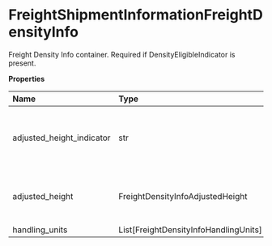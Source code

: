 # FreightShipmentInformationFreightDensityInfo

Freight Density Info container. Required if DensityEligibleIndicator is present.

**Properties**

| Name                      | Type                                  | Required | Description                                                                                                                      |
| :------------------------ | :------------------------------------ | :------- | :------------------------------------------------------------------------------------------------------------------------------- |
| adjusted_height_indicator | str                                   | ❌       | The presence of the AdjustedHeightIndicator indicates that allow the height reduction adjustment for density based rate request. |
| adjusted_height           | FreightDensityInfoAdjustedHeight      | ❌       | Container for the adjusted height. Required if AdjustedHeightIndicator is present.                                               |
| handling_units            | List[FreightDensityInfoHandlingUnits] | ❌       |                                                                                                                                  |

<!-- This file was generated by liblab | https://liblab.com/ -->
